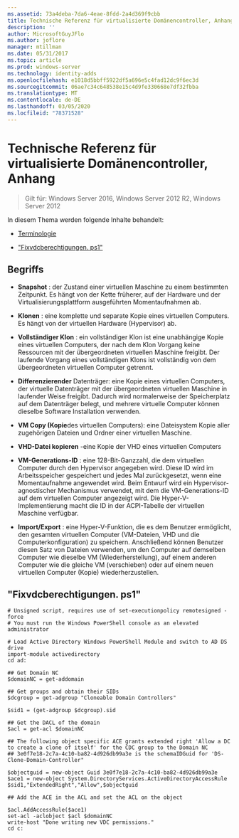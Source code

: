 ```yaml
---
ms.assetid: 73a4deba-7da6-4eae-8fdd-2a4d369f9cbb
title: Technische Referenz für virtualisierte Domänencontroller, Anhang
description: ''
author: MicrosoftGuyJFlo
ms.author: joflore
manager: mtillman
ms.date: 05/31/2017
ms.topic: article
ms.prod: windows-server
ms.technology: identity-adds
ms.openlocfilehash: e1018d5bbff5922df5a696e5c4fad12dc9f6ec3d
ms.sourcegitcommit: 06ae7c34c648538e15c4d9fe330668e7df32fbba
ms.translationtype: MT
ms.contentlocale: de-DE
ms.lasthandoff: 03/05/2020
ms.locfileid: "78371528"
---
```

# <a name="virtualized-domain-controller-technical-reference-appendix"></a>Technische Referenz für virtualisierte Domänencontroller, Anhang

>Gilt für: Windows Server 2016, Windows Server 2012 R2, Windows Server 2012

In diesem Thema werden folgende Inhalte behandelt:  
  
-   [Terminologie](../../../ad-ds/reference/virtual-dc/../../../ad-ds/reference/virtual-dc/Virtualized-Domain-Controller-Technical-Reference-Appendix.md#BKMK_Terms)  
  
-   ["Fixvdcberechtigungen. ps1"](../../../ad-ds/reference/virtual-dc/../../../ad-ds/reference/virtual-dc/Virtualized-Domain-Controller-Technical-Reference-Appendix.md#BKMK_FixPDCPerms)  
  
## <a name="BKMK_Terms"></a>Begriffs  
  
-   **Snapshot** : der Zustand einer virtuellen Maschine zu einem bestimmten Zeitpunkt. Es hängt von der Kette früherer, auf der Hardware und der Virtualisierungsplattform ausgeführten Momentaufnahmen ab.  
  
-   **Klonen** : eine komplette und separate Kopie eines virtuellen Computers. Es hängt von der virtuellen Hardware (Hypervisor) ab.  
  
-   **Vollständiger Klon** : ein vollständiger Klon ist eine unabhängige Kopie eines virtuellen Computers, der nach dem Klon Vorgang keine Ressourcen mit der übergeordneten virtuellen Maschine freigibt. Der laufende Vorgang eines vollständigen Klons ist vollständig von dem übergeordneten virtuellen Computer getrennt.  
  
-   **Differenzierender** Datenträger: eine Kopie eines virtuellen Computers, der virtuelle Datenträger mit der übergeordneten virtuellen Maschine in laufender Weise freigibt. Dadurch wird normalerweise der Speicherplatz auf dem Datenträger belegt, und mehrere virtuelle Computer können dieselbe Software Installation verwenden.  
  
-   **VM Copy (Kopie**des virtuellen Computers): eine Dateisystem Kopie aller zugehörigen Dateien und Ordner einer virtuellen Maschine.  
  
-   **VHD-Datei kopieren** -eine Kopie der VHD eines virtuellen Computers  
  
-   **VM-Generations-ID** : eine 128-Bit-Ganzzahl, die dem virtuellen Computer durch den Hypervisor angegeben wird. Diese ID wird im Arbeitsspeicher gespeichert und jedes Mal zurückgesetzt, wenn eine Momentaufnahme angewendet wird. Beim Entwurf wird ein Hypervisor-agnostischer Mechanismus verwendet, mit dem die VM-Generations-ID auf dem virtuellen Computer angezeigt wird. Die Hyper-V-Implementierung macht die ID in der ACPI-Tabelle der virtuellen Maschine verfügbar.  
  
-   **Import/Export** : eine Hyper-V-Funktion, die es dem Benutzer ermöglicht, den gesamten virtuellen Computer (VM-Dateien, VHD und die Computerkonfiguration) zu speichern. Anschließend können Benutzer diesen Satz von Dateien verwenden, um den Computer auf demselben Computer wie dieselbe VM (Wiederherstellung), auf einem anderen Computer wie die gleiche VM (verschieben) oder auf einem neuen virtuellen Computer (Kopie) wiederherzustellen.  
  
## <a name="BKMK_FixPDCPerms"></a>"Fixvdcberechtigungen. ps1"  
  
```  
# Unsigned script, requires use of set-executionpolicy remotesigned -force  
# You must run the Windows PowerShell console as an elevated administrator  
  
# Load Active Directory Windows PowerShell Module and switch to AD DS drive  
import-module activedirectory  
cd ad:  
  
## Get Domain NC  
$domainNC = get-addomain  
  
## Get groups and obtain their SIDs   
$dcgroup = get-adgroup "Cloneable Domain Controllers"  
  
$sid1 = (get-adgroup $dcgroup).sid  
  
## Get the DACL of the domain  
$acl = get-acl $domainNC  
  
## The following object specific ACE grants extended right 'Allow a DC to create a clone of itself' for the CDC group to the Domain NC  
## 3e0f7e18-2c7a-4c10-ba82-4d926db99a3e is the schemaIDGuid for 'DS-Clone-Domain-Controller"  
  
$objectguid = new-object Guid 3e0f7e18-2c7a-4c10-ba82-4d926db99a3e  
$ace1 = new-object System.DirectoryServices.ActiveDirectoryAccessRule $sid1,"ExtendedRight","Allow",$objectguid  
  
## Add the ACE in the ACL and set the ACL on the object   
  
$acl.AddAccessRule($ace1)  
set-acl -aclobject $acl $domainNC  
write-host "Done writing new VDC permissions."  
cd c:   
```  
  


